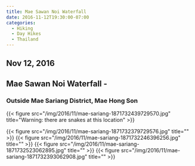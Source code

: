 ```yaml
---
title: Mae Sawan Noi Waterfall
date: 2016-11-12T19:30:00-07:00
categories:
  - Hiking
  - Day Hikes
  - Thailand
---
```

## Nov 12, 2016
## Mae Sawan Noi Waterfall -
### Outside Mae Sariang District, Mae Hong Son

{{< figure src="/img/2016/11/mae-sariang-1871732439729570.jpg" title="Warning: there are snakes at this location" >}}

<!--more-->

{{< figure src="/img/2016/11/mae-sariang-1871732379729576.jpg" title="" >}}
{{< figure src="/img/2016/11/mae-sariang-1871732246396256.jpg" title="" >}}
{{< figure src="/img/2016/11/mae-sariang-1871732523062895.jpg" title="" >}}
{{< figure src="/img/2016/11/mae-sariang-1871732393062908.jpg" title="" >}}
